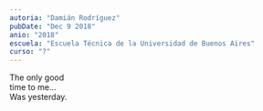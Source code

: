 ```yaml
---
autoria: "Damián Rodríguez"
pubDate: "Dec 9 2018"
anio: "2018"
escuela: "Escuela Técnica de la Universidad de Buenos Aires"
curso: "?"
---
```


The only good\
time to me…\
Was yesterday.
